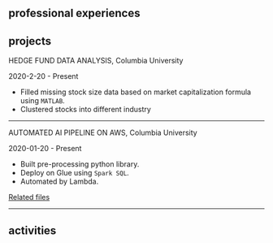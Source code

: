 ## professional experiences

## projects

HEDGE FUND DATA ANALYSIS, Columbia University

2020-2-20 - Present

- Filled missing stock size data based on market capitalization formula using `MATLAB`.
- Clustered stocks into different industry

---

AUTOMATED AI PIPELINE ON AWS, Columbia University

2020-01-20 - Present

- Built pre-processing python library.
- Deploy on Glue using `Spark SQL`.
- Automated by Lambda.

[Related files](resource/)

---


## activities
